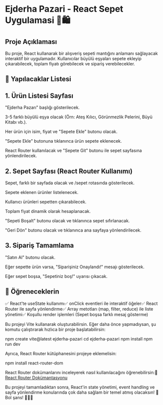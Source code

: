 # Ejderha Pazari - React Sepet Uygulamasi 🐉🛍️

## Proje Açıklaması

Bu proje, React kullanarak bir alışveriş sepeti mantığını anlamanı sağlayacak interaktif bir uygulamadır. Kullanıcılar büyülü eşyaları sepete ekleyip çıkarabilecek, toplam fiyatı görebilecek ve sipariş verebilecekler.

## 📌 Yapılacaklar Listesi

## 1. Ürün Listesi Sayfası

"Ejderha Pazarı" başlığı gösterilecek.

3-5 farklı büyülü eşya olacak (Örn: Ateş Kılıcı, Görünmezlik Pelerini, Büyü Kitabı vb.).

Her ürün için isim, fiyat ve "Sepete Ekle" butonu olacak.

"Sepete Ekle" butonuna tıklanınca ürün sepete eklenecek.

React Router kullanılacak ve "Sepete Git" butonu ile sepet sayfasına yönlendirilecek.

## 2. Sepet Sayfası (React Router Kullanımı)

Sepet, farklı bir sayfada olacak ve /sepet rotasında gösterilecek.

Sepete eklenen ürünler listelenecek.

Kullanıcı ürünleri sepetten çıkarabilecek.

Toplam fiyat dinamik olarak hesaplanacak.

"Sepeti Boşalt" butonu olacak ve tıklanınca sepet sıfırlanacak.

"Geri Dön" butonu olacak ve tıklanınca ana sayfaya yönlendirilecek.

## 3. Sipariş Tamamlama

"Satın Al" butonu olacak.

Eğer sepette ürün varsa, "Siparişiniz Onaylandı!" mesajı gösterilecek.

Eğer sepet boşsa, "Sepetiniz boş!" uyarısı çıkacak.

## 🎯 Öğreneceklerin

✅ React'te useState kullanımı✅ onClick eventleri ile interaktif öğeler✅ React Router ile sayfa yönlendirme✅ Array metotları (map, filter, reduce) ile liste yönetimi✅ Koşullu render işlemleri (Sepet boşsa farklı mesaj gösterme)

Bu projeyi Vite kullanarak oluşturabilirsin. Eğer daha önce yapmadıysan, şu komutu çalıştırarak hızlıca bir proje başlatabilirsin:

npm create vite@latest ejderha-pazari
cd ejderha-pazari
npm install
npm run dev

Ayrıca, React Router kütüphanesini projeye eklemelisin:

npm install react-router-dom

React Router dokümanlarını inceleyerek nasıl kullanılacağını öğrenebilirsin:🔗 [React Router Dokümantasyonu](https://reactrouter.com/)

Bu projeyi tamamladıktan sonra, React'in state yönetimi, event handling ve sayfa yönlendirme konularında çok daha sağlam bir temel atmış olacaksın! 🚀Bol şans! 🧙‍♂️🔥

